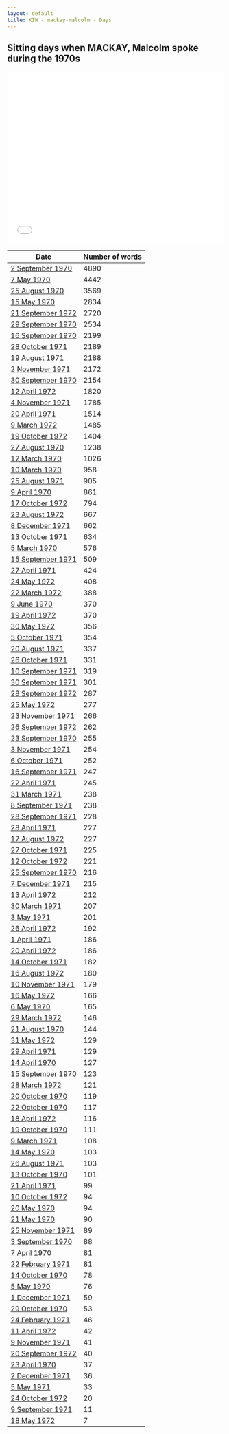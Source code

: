 ```yaml
---
layout: default
title: KIW - mackay-malcolm - Days
---
```

## Sitting days when MACKAY, Malcolm spoke during the 1970s

<iframe width="100%" height="400" frameborder="0" scrolling="no" src="//plot.ly/~wragge/1131.embed"></iframe>

| Date | Number of words |
|--------------|----------------|
|[2 September 1970](https://historichansard.net/hofreps/1970/19700902_reps_27_hor69/)|4890|
|[7 May 1970](https://historichansard.net/hofreps/1970/19700507_reps_27_hor67/)|4442|
|[25 August 1970](https://historichansard.net/hofreps/1970/19700825_reps_27_hor69/)|3569|
|[15 May 1970](https://historichansard.net/hofreps/1970/19700515_reps_27_hor67/)|2834|
|[21 September 1972](https://historichansard.net/hofreps/1972/19720921_reps_27_hor80/)|2720|
|[29 September 1970](https://historichansard.net/hofreps/1970/19700929_reps_27_hor70/)|2534|
|[16 September 1970](https://historichansard.net/hofreps/1970/19700916_reps_27_hor69/)|2199|
|[28 October 1971](https://historichansard.net/hofreps/1971/19711028_reps_27_hor74/)|2189|
|[19 August 1971](https://historichansard.net/hofreps/1971/19710819_reps_27_hor73/)|2188|
|[2 November 1971](https://historichansard.net/hofreps/1971/19711102_reps_27_hor74/)|2172|
|[30 September 1970](https://historichansard.net/hofreps/1970/19700930_reps_27_hor70/)|2154|
|[12 April 1972](https://historichansard.net/hofreps/1972/19720412_reps_27_hor77/)|1820|
|[4 November 1971](https://historichansard.net/hofreps/1971/19711104_reps_27_hor74/)|1785|
|[20 April 1971](https://historichansard.net/hofreps/1971/19710420_reps_27_hor72/)|1514|
|[9 March 1972](https://historichansard.net/hofreps/1972/19720309_reps_27_hor76/)|1485|
|[19 October 1972](https://historichansard.net/hofreps/1972/19721019_reps_27_hor81/)|1404|
|[27 August 1970](https://historichansard.net/hofreps/1970/19700827_reps_27_hor69/)|1238|
|[12 March 1970](https://historichansard.net/hofreps/1970/19700312_reps_27_hor66/)|1026|
|[10 March 1970](https://historichansard.net/hofreps/1970/19700310_reps_27_hor66/)|958|
|[25 August 1971](https://historichansard.net/hofreps/1971/19710825_reps_27_hor73/)|905|
|[9 April 1970](https://historichansard.net/hofreps/1970/19700409_reps_27_hor66/)|861|
|[17 October 1972](https://historichansard.net/hofreps/1972/19721017_reps_27_hor81/)|794|
|[23 August 1972](https://historichansard.net/hofreps/1972/19720823_reps_27_hor79/)|667|
|[8 December 1971](https://historichansard.net/hofreps/1971/19711208_reps_27_hor75/)|662|
|[13 October 1971](https://historichansard.net/hofreps/1971/19711013_reps_27_hor74/)|634|
|[5 March 1970](https://historichansard.net/hofreps/1970/19700305_reps_27_hor66/)|576|
|[15 September 1971](https://historichansard.net/hofreps/1971/19710915_reps_27_hor73/)|509|
|[27 April 1971](https://historichansard.net/hofreps/1971/19710427_reps_27_hor72/)|424|
|[24 May 1972](https://historichansard.net/hofreps/1972/19720524_reps_27_hor78/)|408|
|[22 March 1972](https://historichansard.net/hofreps/1972/19720322_reps_27_hor76/)|388|
|[9 June 1970](https://historichansard.net/hofreps/1970/19700609_reps_27_hor68/)|370|
|[19 April 1972](https://historichansard.net/hofreps/1972/19720419_reps_27_hor77/)|370|
|[30 May 1972](https://historichansard.net/hofreps/1972/19720530_reps_27_hor78/)|356|
|[5 October 1971](https://historichansard.net/hofreps/1971/19711005_reps_27_hor74/)|354|
|[20 August 1971](https://historichansard.net/hofreps/1971/19710820_reps_27_hor73/)|337|
|[26 October 1971](https://historichansard.net/hofreps/1971/19711026_reps_27_hor74/)|331|
|[10 September 1971](https://historichansard.net/hofreps/1971/19710910_reps_27_hor73/)|319|
|[30 September 1971](https://historichansard.net/hofreps/1971/19710930_reps_27_hor74/)|301|
|[28 September 1972](https://historichansard.net/hofreps/1972/19720928_reps_27_hor80/)|287|
|[25 May 1972](https://historichansard.net/hofreps/1972/19720525_reps_27_hor78/)|277|
|[23 November 1971](https://historichansard.net/hofreps/1971/19711123_reps_27_hor75/)|266|
|[26 September 1972](https://historichansard.net/hofreps/1972/19720926_reps_27_hor80/)|262|
|[23 September 1970](https://historichansard.net/hofreps/1970/19700923_reps_27_hor69/)|255|
|[3 November 1971](https://historichansard.net/hofreps/1971/19711103_reps_27_hor74/)|254|
|[6 October 1971](https://historichansard.net/hofreps/1971/19711006_reps_27_hor74/)|252|
|[16 September 1971](https://historichansard.net/hofreps/1971/19710916_reps_27_hor73/)|247|
|[22 April 1971](https://historichansard.net/hofreps/1971/19710422_reps_27_hor72/)|245|
|[31 March 1971](https://historichansard.net/hofreps/1971/19710331_reps_27_hor71/)|238|
|[8 September 1971](https://historichansard.net/hofreps/1971/19710908_reps_27_hor73/)|238|
|[28 September 1971](https://historichansard.net/hofreps/1971/19710928_reps_27_hor74/)|228|
|[28 April 1971](https://historichansard.net/hofreps/1971/19710428_reps_27_hor72/)|227|
|[17 August 1972](https://historichansard.net/hofreps/1972/19720817_reps_27_hor79/)|227|
|[27 October 1971](https://historichansard.net/hofreps/1971/19711027_reps_27_hor74/)|225|
|[12 October 1972](https://historichansard.net/hofreps/1972/19721012_reps_27_hor81/)|221|
|[25 September 1970](https://historichansard.net/hofreps/1970/19700925_reps_27_hor69/)|216|
|[7 December 1971](https://historichansard.net/hofreps/1971/19711207_reps_27_hor75/)|215|
|[13 April 1972](https://historichansard.net/hofreps/1972/19720413_reps_27_hor77/)|212|
|[30 March 1971](https://historichansard.net/hofreps/1971/19710330_reps_27_hor71/)|207|
|[3 May 1971](https://historichansard.net/hofreps/1971/19710503_reps_27_hor72/)|201|
|[26 April 1972](https://historichansard.net/hofreps/1972/19720426_reps_27_hor77/)|192|
|[1 April 1971](https://historichansard.net/hofreps/1971/19710401_reps_27_hor71/)|186|
|[20 April 1972](https://historichansard.net/hofreps/1972/19720420_reps_27_hor77/)|186|
|[14 October 1971](https://historichansard.net/hofreps/1971/19711014_reps_27_hor74/)|182|
|[16 August 1972](https://historichansard.net/hofreps/1972/19720816_reps_27_hor79/)|180|
|[10 November 1971](https://historichansard.net/hofreps/1971/19711110_reps_27_hor75/)|179|
|[16 May 1972](https://historichansard.net/hofreps/1972/19720516_reps_27_hor78/)|166|
|[6 May 1970](https://historichansard.net/hofreps/1970/19700506_reps_27_hor67/)|165|
|[29 March 1972](https://historichansard.net/hofreps/1972/19720329_reps_27_hor77/)|146|
|[21 August 1970](https://historichansard.net/hofreps/1970/19700821_reps_27_hor69/)|144|
|[31 May 1972](https://historichansard.net/hofreps/1972/19720531_reps_27_hor78/)|129|
|[29 April 1971](https://historichansard.net/hofreps/1971/19710429_reps_27_hor72/)|129|
|[14 April 1970](https://historichansard.net/hofreps/1970/19700414_reps_27_hor66/)|127|
|[15 September 1970](https://historichansard.net/hofreps/1970/19700915_reps_27_hor69/)|123|
|[28 March 1972](https://historichansard.net/hofreps/1972/19720328_reps_27_hor77/)|121|
|[20 October 1970](https://historichansard.net/hofreps/1970/19701020_reps_27_hor70/)|119|
|[22 October 1970](https://historichansard.net/hofreps/1970/19701022_reps_27_hor70/)|117|
|[18 April 1972](https://historichansard.net/hofreps/1972/19720418_reps_27_hor77/)|116|
|[19 October 1970](https://historichansard.net/hofreps/1970/19701019_reps_27_hor70/)|111|
|[9 March 1971](https://historichansard.net/hofreps/1971/19710309_reps_27_hor71/)|108|
|[14 May 1970](https://historichansard.net/hofreps/1970/19700514_reps_27_hor67/)|103|
|[26 August 1971](https://historichansard.net/hofreps/1971/19710826_reps_27_hor73/)|103|
|[13 October 1970](https://historichansard.net/hofreps/1970/19701013_reps_27_hor70/)|101|
|[21 April 1971](https://historichansard.net/hofreps/1971/19710421_reps_27_hor72/)|99|
|[10 October 1972](https://historichansard.net/hofreps/1972/19721010_reps_27_hor81/)|94|
|[20 May 1970](https://historichansard.net/hofreps/1970/19700520_reps_27_hor67/)|94|
|[21 May 1970](https://historichansard.net/hofreps/1970/19700521_reps_27_hor67/)|90|
|[25 November 1971](https://historichansard.net/hofreps/1971/19711125_reps_27_hor75/)|89|
|[3 September 1970](https://historichansard.net/hofreps/1970/19700903_reps_27_hor69/)|88|
|[7 April 1970](https://historichansard.net/hofreps/1970/19700407_reps_27_hor66/)|81|
|[22 February 1971](https://historichansard.net/hofreps/1971/19710222_reps_27_hor71/)|81|
|[14 October 1970](https://historichansard.net/hofreps/1970/19701014_reps_27_hor70/)|78|
|[5 May 1970](https://historichansard.net/hofreps/1970/19700505_reps_27_hor67/)|76|
|[1 December 1971](https://historichansard.net/hofreps/1971/19711201_reps_27_hor75/)|59|
|[29 October 1970](https://historichansard.net/hofreps/1970/19701029_reps_27_hor70/)|53|
|[24 February 1971](https://historichansard.net/hofreps/1971/19710224_reps_27_hor71/)|46|
|[11 April 1972](https://historichansard.net/hofreps/1972/19720411_reps_27_hor77/)|42|
|[9 November 1971](https://historichansard.net/hofreps/1971/19711109_reps_27_hor75/)|41|
|[20 September 1972](https://historichansard.net/hofreps/1972/19720920_reps_27_hor80/)|40|
|[23 April 1970](https://historichansard.net/hofreps/1970/19700423_reps_27_hor67/)|37|
|[2 December 1971](https://historichansard.net/hofreps/1971/19711202_reps_27_hor75/)|36|
|[5 May 1971](https://historichansard.net/hofreps/1971/19710505_reps_27_hor72/)|33|
|[24 October 1972](https://historichansard.net/hofreps/1972/19721024_reps_27_hor81/)|20|
|[9 September 1971](https://historichansard.net/hofreps/1971/19710909_reps_27_hor73/)|11|
|[18 May 1972](https://historichansard.net/hofreps/1972/19720518_reps_27_hor78/)|7|
